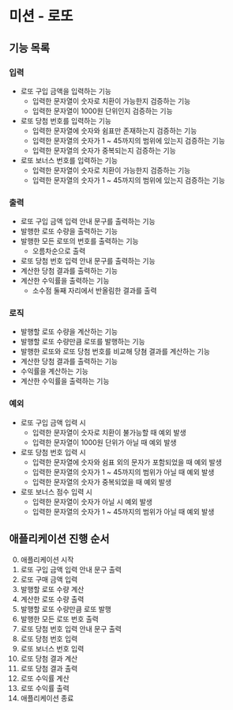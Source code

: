 # 미션 - 로또

## 기능 목록

### 입력

- 로또 구입 금액을 입력하는 기능
    - 입력한 문자열이 숫자로 치환이 가능한지 검증하는 기능
    - 입력한 문자열이 1000원 단위인지 검증하는 기능
- 로또 당첨 번호를 입력하는 기능
    - 입력한 문자열에 숫자와 쉼표만 존재하는지 검증하는 기능
    - 입력한 문자열의 숫자가 1 ~ 45까지의 범위에 있는지 검증하는 기능
    - 입력한 문자열의 숫자가 중복되는지 검증하는 기능
- 로또 보너스 번호를 입력하는 기능
    - 입력한 문자열이 숫자로 치환이 가능한지 검증하는 기능
    - 입력한 문자열의 숫자가 1 ~ 45까지의 범위에 있는지 검증하는 기능

### 출력

- 로또 구입 금액 입력 안내 문구를 출력하는 기능
- 발행한 로또 수량을 출력하는 기능
- 발행한 모든 로또의 번호를 출력하는 기능
    - 오름차순으로 출력
- 로또 당첨 번호 입력 안내 문구를 출력하는 기능
- 계산한 당첨 결과를 출력하는 기능
- 계산한 수익률을 출력하는 기능
    - 소수점 둘째 자리에서 반올림한 결과를 출력

### 로직

- 발행할 로또 수량을 계산하는 기능
- 발행할 로또 수량만큼 로또를 발행하는 기능
- 발행한 로또와 로또 당첨 번호를 비교해 당쳠 결과를 계산하는 기능
- 계산한 당첨 결과를 출력하는 기능
- 수익률을 계산하는 기능
- 계산한 수익률을 출력하는 기능

### 예외

- 로또 구입 금액 입력 시
    - 입력한 문자열이 숫자로 치환이 불가능할 때 예외 발생
    - 입력한 문자열이 1000원 단위가 아닐 때 예외 발생
- 로또 당첨 번호 입력 시
    - 입력한 문자열에 숫자와 쉼표 외의 문자가 포함되었을 때 예외 발생
    - 입력한 문자열의 숫자가 1 ~ 45까지의 범위가 아닐 때 예외 발생
    - 입력한 문자열의 숫자가 중복되었을 때 예외 발생
- 로또 보너스 점수 입력 시
    - 입력한 문자열이 숫자가 아닐 시 예외 발생
    - 입력한 문자열의 숫자가 1 ~ 45까지의 범위가 아닐 때 예외 발생

## 애플리케이션 진행 순서

0. 애플리케이션 시작
1. 로또 구입 금액 입력 안내 문구 출력
2. 로또 구매 금액 입력
3. 발행할 로또 수량 계산
4. 계산한 로또 수량 출력
5. 발행할 로또 수량만큼 로또 발행
6. 발행한 모든 로또 번호 출력
7. 로또 당첨 번호 입력 안내 문구 출력
8. 로또 당첨 번호 입력
9. 로또 보너스 번호 입력
10. 로또 당첨 결과 계산
11. 로또 당첨 결과 출력
12. 로또 수익률 계산
13. 로또 수익률 출력
14. 애플리케이션 종료